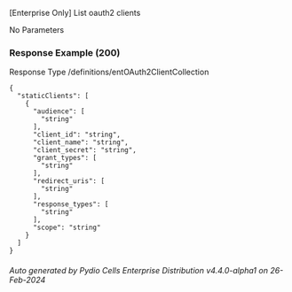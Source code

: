 






 
[Enterprise Only] List oauth2 clients  


No Parameters



### Response Example (200)
Response Type /definitions/entOAuth2ClientCollection

```
{
  "staticClients": [
    {
      "audience": [
        "string"
      ],
      "client_id": "string",
      "client_name": "string",
      "client_secret": "string",
      "grant_types": [
        "string"
      ],
      "redirect_uris": [
        "string"
      ],
      "response_types": [
        "string"
      ],
      "scope": "string"
    }
  ]
}
```




###### Auto generated by Pydio Cells Enterprise Distribution v4.4.0-alpha1 on 26-Feb-2024
